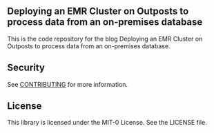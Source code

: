 ## Deploying an EMR Cluster on Outposts to process data from an on-premises database

This is the code repository for the blog Deploying an EMR Cluster on Outposts to process data from an on-premises database.

## Security

See [CONTRIBUTING](CONTRIBUTING.md#security-issue-notifications) for more information.

## License

This library is licensed under the MIT-0 License. See the LICENSE file.
